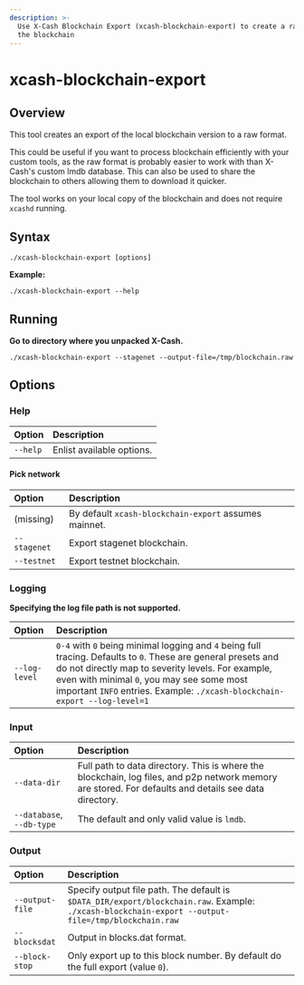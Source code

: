 ```yaml
---
description: >-
  Use X-Cash Blockchain Export (xcash-blockchain-export) to create a raw file of
  the blockchain
---
```


# xcash-blockchain-export

## Overview

This tool creates an export of the local blockchain version to a raw format.

This could be useful if you want to process blockchain efficiently with your custom tools, as the raw format is probably easier to work with than X-Cash's custom lmdb database. This can also be used to share the blockchain to others allowing them to download it quicker.

The tool works on your local copy of the blockchain and does not require `xcashd` running.

## Syntax

`./xcash-blockchain-export [options]`

**Example:**

`./xcash-blockchain-export --help`

## Running

**Go to directory where you unpacked X-Cash.**

`./xcash-blockchain-export --stagenet --output-file=/tmp/blockchain.raw`

## Options

### **Help**

| **Option** | Description |
| :--- | :--- |
| `--help` | Enlist available options. |

#### Pick network <a id="pick-network"></a>

| Option | Description |
| :--- | :--- |
| \(missing\) | By default `xcash-blockchain-export` assumes mainnet. |
| `--stagenet` | Export stagenet blockchain. |
| `--testnet` | Export testnet blockchain. |

### Logging

**Specifying the log file path is not supported.**

| **Option** | Description |
| :--- | :--- |
| `--log-level` | `0-4` with `0` being minimal logging and `4` being full tracing. Defaults to `0`. These are general presets and do not directly map to severity levels. For example, even with minimal `0`, you may see some most important `INFO` entries. Example:  `./xcash-blockchain-export --log-level=1` |

### Input

| Option | Description |
| :--- | :--- |
| `--data-dir` | Full path to data directory. This is where the blockchain, log files, and p2p network memory are stored. For defaults and details see data directory. |
| `--database`, `--db-type` | The default and only valid value is `lmdb`. |

### Output

| Option | Description |
| :--- | :--- |
| `--output-file` | Specify output file path. The default is `$DATA_DIR/export/blockchain.raw`. Example:  `./xcash-blockchain-export --output-file=/tmp/blockchain.raw` |
| `--blocksdat` | Output in blocks.dat format. |
| `--block-stop` | Only export up to this block number. By default do the full export \(value `0`\). |

